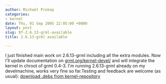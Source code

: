 ```yaml
---
author: Michael Prokop
categories:
- kernel
date: Thu, 01 Sep 2005 22:05:00 +0000
layout: post
slug: 97-2.6.13-grml-available
title: 2.6.13-grml available

---
```

I just finished main work on 2\.6\.13\-grml including all the extra modules. Now I'll update documentation on [grml.org/kernel\-devel/](https://grml.org/kernel-devel/) and will integrate the kernel in chroot of grml 0\.4\-3\. I'm running 2\.6\.13\-grml already on my develmachine, works very fine so far.Testing and feedback are welcome (as usual): [download .debs from kernel\-repository](http://dufo.tugraz.at/~prokop/grml-kernel/2.6.13-grml/)